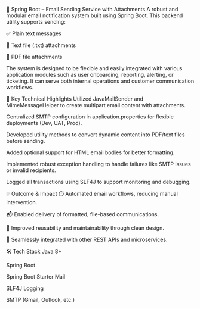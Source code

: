 📧 Spring Boot – Email Sending Service with Attachments
A robust and modular email notification system built using Spring Boot. This backend utility supports sending:

✅ Plain text messages

📄 Text file (.txt) attachments

📑 PDF file attachments

The system is designed to be flexible and easily integrated with various application modules such as user onboarding, reporting, alerting, or ticketing. It can serve both internal operations and customer communication workflows.

🔧 Key Technical Highlights
Utilized JavaMailSender and MimeMessageHelper to create multipart email content with attachments.

Centralized SMTP configuration in application.properties for flexible deployments (Dev, UAT, Prod).

Developed utility methods to convert dynamic content into PDF/text files before sending.

Added optional support for HTML email bodies for better formatting.

Implemented robust exception handling to handle failures like SMTP issues or invalid recipients.

Logged all transactions using SLF4J to support monitoring and debugging.

💡 Outcome & Impact
⏱️ Automated email workflows, reducing manual intervention.

📬 Enabled delivery of formatted, file-based communications.

🔁 Improved reusability and maintainability through clean design.

🔗 Seamlessly integrated with other REST APIs and microservices.

🛠️ Tech Stack
Java 8+

Spring Boot

Spring Boot Starter Mail

SLF4J Logging

SMTP (Gmail, Outlook, etc.)

